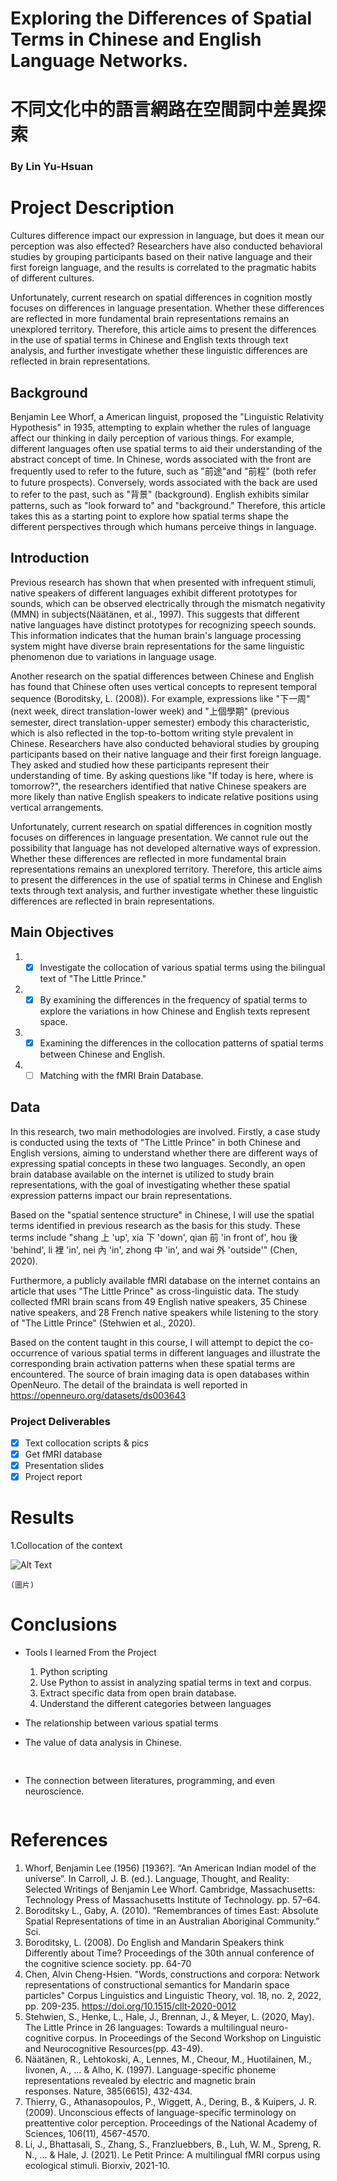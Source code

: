 # **Exploring the Differences of Spatial Terms in Chinese and English Language Networks.**
# 不同文化中的語言網路在空間詞中差異探索
### By Lin Yu-Hsuan



# **Project Description**
Cultures difference impact our expression in language, but does it mean our perception was also effected? Researchers have also conducted behavioral studies by grouping participants based on their native language and their first foreign language, and the results is correlated to the pragmatic habits of different cultures.

Unfortunately, current research on spatial differences in cognition mostly focuses on differences in language presentation. Whether these differences are reflected in more fundamental brain representations remains an unexplored territory. Therefore, this article aims to present the differences in the use of spatial terms in Chinese and English texts through text analysis, and further investigate whether these linguistic differences are reflected in brain representations.


## **Background**
Benjamin Lee Whorf, a American linguist, proposed the "Linguistic Relativity Hypothesis" in 1935, attempting to explain whether the rules of language affect our thinking in daily perception of various things. For example, different languages often use spatial terms to aid their understanding of the abstract concept of time. In Chinese, words associated with the front are frequently used to refer to the future, such as "前途"and "前程" (both refer to future prospects). Conversely, words associated with the back are used to refer to the past, such as "背景" (background). English exhibits similar patterns, such as "look forward to" and "background." Therefore, this article takes this as a starting point to explore how spatial terms shape the different perspectives through which humans perceive things in language.

        

## **Introduction**
Previous research has shown that when presented with infrequent stimuli, native speakers of different languages exhibit different prototypes for sounds, which can be observed electrically through the mismatch negativity (MMN) in subjects(Näätänen, et al., 1997). This suggests that different native languages have distinct prototypes for recognizing speech sounds. This information indicates that the human brain's language processing system might have diverse brain representations for the same linguistic phenomenon due to variations in language usage.

Another research on the spatial differences between Chinese and English has found that Chinese often uses vertical concepts to represent temporal sequence (Boroditsky, L. (2008)). For example, expressions like "下一周" (next week, direct translation-lower week) and "上個學期" (previous semester, direct translation-upper semester) embody this characteristic, which is also reflected in the top-to-bottom writing style prevalent in Chinese. Researchers have also conducted behavioral studies by grouping participants based on their native language and their first foreign language. They asked and studied how these participants represent their understanding of time. By asking questions like "If today is here, where is tomorrow?", the researchers identified that native Chinese speakers are more likely than native English speakers to indicate relative positions using vertical arrangements.

Unfortunately, current research on spatial differences in cognition mostly focuses on differences in language presentation. We cannot rule out the possibility that language has not developed alternative ways of expression. Whether these differences are reflected in more fundamental brain representations remains an unexplored territory. Therefore, this article aims to present the differences in the use of spatial terms in Chinese and English texts through text analysis, and further investigate whether these linguistic differences are reflected in brain representations.

## **Main Objectives**
1. - [x] Investigate the collocation of various spatial terms using the bilingual text of "The Little Prince."
2. - [x] By examining the differences in the frequency of spatial terms to explore the variations in how Chinese and English texts represent space.   
3. - [x] Examining the differences in the collocation patterns of spatial terms between Chinese and English.
4. - [ ] Matching with the fMRI Brain Database. 

## **Data**
In this research, two main methodologies are involved. Firstly, a case study is conducted using the texts of "The Little Prince" in both Chinese and English versions, aiming to understand whether there are different ways of expressing spatial concepts in these two languages. Secondly, an open brain database available on the internet is utilized to study brain representations, with the goal of investigating whether these spatial expression patterns impact our brain representations.

Based on the "spatial sentence structure" in Chinese, I will use the spatial terms identified in previous research as the basis for this study. These terms include "shang 上 'up', xia 下 'down', qian 前 'in front of', hou 後 'behind', li 裡 'in', nei 內 'in', zhong 中 'in', and wai 外 'outside'" (Chen, 2020).

Furthermore, a publicly available fMRI database on the internet contains an article that uses "The Little Prince" as cross-linguistic data. The study collected fMRI brain scans from 49 English native speakers, 35 Chinese native speakers, and 28 French native speakers while listening to the story of "The Little Prince" (Stehwien et al., 2020).

Based on the content taught in this course, I will attempt to depict the co-occurrence of various spatial terms in different languages and illustrate the corresponding brain activation patterns when these spatial terms are encountered. The source of brain imaging data is open databases within OpenNeuro. The detail of the braindata is well reported in <https://openneuro.org/datasets/ds003643>


### **Project Deliverables**
 - [x] Text collocation scripts & pics
 - [x] Get fMRI database
 - [x] Presentation slides
 - [x] Project report
# **Results**
1.Collocation of the context

![Alt Text](https://github.com/linyu329/Brainhack_final/blob/main/readme.pics/EN_up.png)

    (圖片)

# **Conclusions**
* Tools I learned From the Project
    1. Python scripting
    2. Use Python to assist in analyzing spatial terms in text and corpus.
    3. Extract specific data from open brain database.
    4. Understand the different categories between languages
* The relationship between various spatial terms

* The value of data analysis in Chinese.
<pre>

</pre>
* The connection between literatures, programming, and even neuroscience.
<pre>
</pre>
# References
1.	Whorf, Benjamin Lee (1956) [1936?]. “An American Indian model of the universe”. In Carroll, J. B. (ed.). Language, Thought, and Reality: Selected Writings of Benjamin Lee Whorf. Cambridge, Massachusetts: Technology Press of Massachusetts Institute of Technology. pp. 57–64.
2.	Boroditsky L., Gaby, A. (2010). “Remembrances of times East: Absolute Spatial Representations of time in an Australian Aboriginal Community.” Sci.
3.	Boroditsky, L. (2008). Do English and Mandarin Speakers think Differently about Time? Proceedings of the 30th annual conference of the cognitive science society. pp. 64-70
4.	Chen, Alvin Cheng-Hsien. "Words, constructions and corpora: Network representations of constructional semantics for Mandarin space particles" Corpus Linguistics and Linguistic Theory, vol. 18, no. 2, 2022, pp. 209-235. https://doi.org/10.1515/cllt-2020-0012
5.	Stehwien, S., Henke, L., Hale, J., Brennan, J., & Meyer, L. (2020, May). The Little Prince in 26 languages: Towards a multilingual neuro-cognitive corpus. In Proceedings of the Second Workshop on Linguistic and Neurocognitive Resources(pp. 43-49).
6.  Näätänen, R., Lehtokoski, A., Lennes, M., Cheour, M., Huotilainen, M., Iivonen, A., ... & Alho, K. (1997). Language-specific phoneme representations revealed by electric and magnetic brain responses. Nature, 385(6615), 432-434.
7.  Thierry, G., Athanasopoulos, P., Wiggett, A., Dering, B., & Kuipers, J. R. (2009). Unconscious effects of language-specific terminology on preattentive color perception. Proceedings of the National Academy of Sciences, 106(11), 4567-4570.
8.  Li, J., Bhattasali, S., Zhang, S., Franzluebbers, B., Luh, W. M., Spreng, R. N., ... & Hale, J. (2021). Le Petit Prince: A multilingual fMRI corpus using ecological stimuli. Biorxiv, 2021-10.

